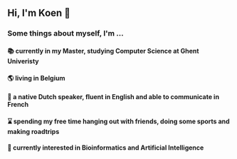 ## Hi, I'm Koen 👋

### Some things about myself, I'm ...

#### 📚 currently in my Master, studying Computer Science at Ghent Univeristy
#### 🌎 living in Belgium
#### 📢 a native Dutch speaker, fluent in English and able to communicate in French
#### ⌛ spending my free time hanging out with friends, doing some sports and making roadtrips
#### 🔭 currently interested in Bioinformatics and Artificial Intelligence
<!--
**KoenDesplenter/KoenDesplenter** is a ✨ _special_ ✨ repository because its `README.md` (this file) appears on your GitHub profile.

Here are some ideas to get you started:

- 🔭 I’m currently working on ...
- 🌱 I’m currently learning ...
- 👯 I’m looking to collaborate on ...
- 🤔 I’m looking for help with ...
- 💬 Ask me about ...
- 📫 How to reach me: ...
- 😄 Pronouns: ...
- ⚡ Fun fact: ...
-->

